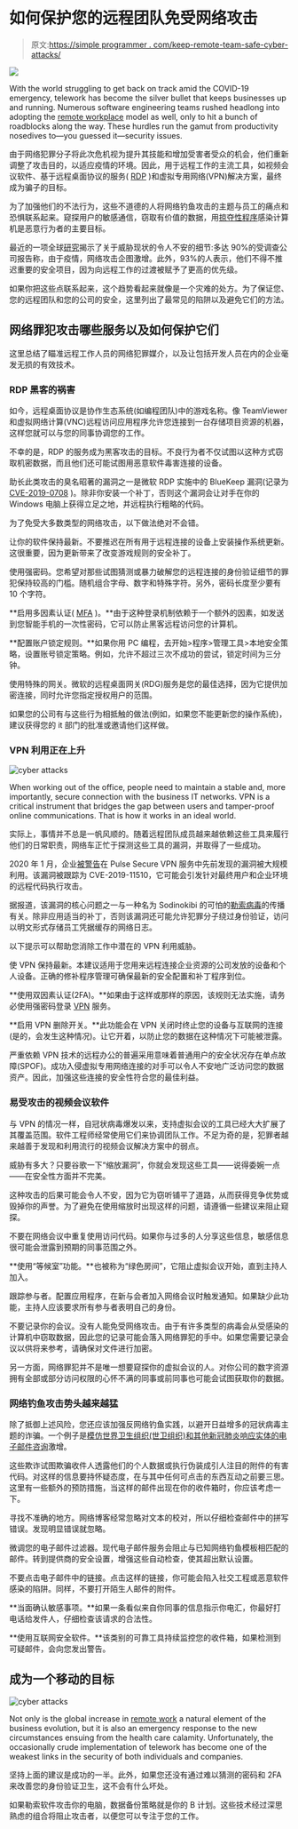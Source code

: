 # 如何保护您的远程团队免受网络攻击

> 原文:[https://simple programmer . com/keep-remote-team-safe-cyber-attacks/](https://simpleprogrammer.com/keep-remote-team-safe-cyber-attacks/)

![](img/a4f3f970c88edd889bffed708d34f069.png)

With the world struggling to get back on track amid the COVID-19 emergency, telework has become the silver bullet that keeps businesses up and running. Numerous software engineering teams rushed headlong into adopting the [remote workplace](https://simpleprogrammer.com/remote-first-guide/) model as well, only to hit a bunch of roadblocks along the way. These hurdles run the gamut from productivity nosedives to—you guessed it—security issues.

由于网络犯罪分子将此次危机视为提升其技能和增加受害者受众的机会，他们重新调整了攻击目的，以适应疫情的环境。因此，用于远程工作的主流工具，如视频会议软件、基于远程桌面协议的服务( [RDP](https://www.amazon.com/RDPwned-Securing-Microsoft-Desktop-Services/dp/B086FZVY17) )和虚拟专用网络(VPN)解决方案，最终成为骗子的目标。

为了加强他们的不法行为，这些不道德的人将网络钓鱼攻击的主题与员工的痛点和恐惧联系起来。窥探用户的敏感通信，窃取有价值的数据，用[掠夺性程序](https://macsecurity.net/view/289-search-marquis-com)感染计算机是恶意行为者的主要目标。

最近的一项全球[研究](https://www.businesswire.com/news/home/20200729005208/en/Tanium-Report-Reveals-90-Percent-of-Organizations-Experienced-an-Increase-in-Cyberattacks-due-to-COVID-19)揭示了关于威胁现状的令人不安的细节:多达 90%的受调查公司报告称，由于疫情，网络攻击企图激增。此外，93%的人表示，他们不得不推迟重要的安全项目，因为向远程工作的过渡被赋予了更高的优先级。

如果你把这些点联系起来，这个趋势看起来就像是一个灾难的处方。为了保证您、您的远程团队和您的公司的安全，这里列出了最常见的陷阱以及避免它们的方法。

## 网络罪犯攻击哪些服务以及如何保护它们

这里总结了瞄准远程工作人员的网络犯罪媒介，以及让包括开发人员在内的企业毫发无损的有效技术。

### RDP 黑客的祸害

如今，远程桌面协议是协作生态系统(如编程团队)中的游戏名称。像 TeamViewer 和虚拟网络计算(VNC)远程访问应用程序允许您连接到一台存储项目资源的机器，这样您就可以与您的同事协调您的工作。

不幸的是，RDP 的服务成为黑客攻击的目标。不良行为者不仅试图以这种方式窃取机密数据，而且他们还可能试图用恶意软件毒害连接的设备。

助长此类攻击的臭名昭著的漏洞之一是微软 RDP 实施中的 BlueKeep 漏洞(记录为 [CVE-2019-0708](https://cve.mitre.org/cgi-bin/cvename.cgi?name=CVE-2019-0708) )。除非你安装一个补丁，否则这个漏洞会让对手在你的 Windows 电脑上获得立足之地，并远程执行粗略的代码。

为了免受大多数类型的网络攻击，以下做法绝对不会错。

让你的软件保持最新。不要推迟在所有用于远程连接的设备上安装操作系统更新。这很重要，因为更新带来了改变游戏规则的安全补丁。

使用强密码。您希望对那些试图猜测或暴力破解您的远程连接的身份验证细节的罪犯保持较高的门槛。随机组合字母、数字和特殊字符。另外，密码长度至少要有 10 个字符。

**启用多因素认证( [MFA](https://www.amazon.com/dp/B08512BNFF/makithecompsi-20) )。**由于这种登录机制依赖于一个额外的因素，如发送到您智能手机的一次性密码，它可以防止黑客远程访问您的计算机。

**配置账户锁定规则。**如果你用 PC 编程，去开始>程序>管理工具>本地安全策略，设置账号锁定策略。例如，允许不超过三次不成功的尝试，锁定时间为三分钟。

使用特殊的网关。微软的远程桌面网关(RDG)服务是您的最佳选择，因为它提供加密连接，同时允许您指定授权用户的范围。

如果您的公司有与这些行为相抵触的做法(例如，如果您不能更新您的操作系统)，建议获得您的 it 部门的批准或邀请他们这样做。

### VPN 利用正在上升

![cyber attacks](img/a68d9ae2879f4318e788bccc14d4b7ed.png)

When working out of the office, people need to maintain a stable and, more importantly, secure connection with the business IT networks. VPN is a critical instrument that bridges the gap between users and tamper-proof online communications. That is how it works in an ideal world.

实际上，事情并不总是一帆风顺的。随着远程团队成员越来越依赖这些工具来履行他们的日常职责，网络车正忙于探测这些工具的漏洞，并取得了一些成功。

2020 年 1 月，企业[被警告](https://us-cert.cisa.gov/ncas/alerts/aa20-010a)在 Pulse Secure VPN 服务中先前发现的漏洞被大规模利用。该漏洞被跟踪为 CVE-2019-11510，它可能会引发针对最终用户和企业环境的远程代码执行攻击。

据报道，该漏洞的核心问题之一与一种名为 Sodinokibi 的可怕的[勒索病毒](https://hacked.com/linux-ransomware-notorious-cases-and-ways-to-protect/)的传播有关。除非应用适当的补丁，否则该漏洞还可能允许犯罪分子绕过身份验证，访问以明文形式存储员工凭据缓存的网络日志。

以下提示可以帮助您消除工作中潜在的 VPN 利用威胁。

使 VPN 保持最新。本建议适用于您用来远程连接企业资源的公司发放的设备和个人设备。正确的修补程序管理可确保最新的安全配置和补丁程序到位。

**使用双因素认证(2FA)。**如果由于这样或那样的原因，该规则无法实施，请务必使用强密码登录 [VPN](https://simpleprogrammer.com/ugly-facts-about-vpns/) 服务。

**启用 VPN 删除开关。**此功能会在 VPN 关闭时终止您的设备与互联网的连接(是的，会发生这种情况)。让它开着，以防止您的数据在这种情况下可能被泄露。

严重依赖 VPN 技术的远程办公的普遍采用意味着普通用户的安全状况存在单点故障(SPOF)。成功入侵虚拟专用网络连接的对手可以令人不安地广泛访问您的数据资产。因此，加强这些连接的安全性符合您的最佳利益。

### 易受攻击的视频会议软件

与 VPN 的情况一样，自冠状病毒爆发以来，支持虚拟会议的工具已经大大扩展了其覆盖范围。软件工程师经常使用它们来协调团队工作。不足为奇的是，犯罪者越来越善于发现和利用流行的视频会议解决方案中的弱点。

威胁有多大？只要谷歌一下“缩放漏洞”，你就会发现这些工具——说得委婉一点——在安全性方面并不完美。

这种攻击的后果可能会令人不安，因为它为窃听铺平了道路，从而获得竞争优势或毁掉你的声誉。为了避免在使用缩放时出现这样的问题，请遵循一些建议来阻止窥探。

不要在网络会议中重复使用访问代码。如果你与过多的人分享这些信息，敏感信息很可能会泄露到预期的同事范围之外。

**使用“等候室”功能。**也被称为“绿色房间”，它阻止虚拟会议开始，直到主持人加入。

跟踪参与者。配置应用程序，在新与会者加入网络会议时触发通知。如果缺少此功能，主持人应该要求所有参与者表明自己的身份。

不要记录你的会议。没有人能免受网络攻击。由于有许多类型的病毒会从受感染的计算机中窃取数据，因此您的记录可能会落入网络罪犯的手中。如果您需要记录会议以供将来参考，请确保对文件进行加密。

另一方面，网络罪犯并不是唯一想要窥探你的虚拟会议的人。对你公司的数字资源拥有全部或部分访问权限的心怀不满的同事或前同事也可能会试图获取你的数据。

### 网络钓鱼攻击势头越来越猛

除了抵御上述风险，您还应该加强反网络钓鱼实践，以避开日益增多的冠状病毒主题的诈骗。一个例子是[模仿世界卫生组织(世卫组织)和其他新冠肺炎响应实体的电子邮件咨询](https://nakedsecurity.sophos.com/2020/02/05/coronavirus-safety-measures-email-is-a-phishing-scam/)激增。

这些欺诈试图欺骗收件人透露他们的个人数据或执行伪装成引人注目的附件的有害代码。对这样的信息要持怀疑态度，在与其中任何可点击的东西互动之前要三思。这里有一些额外的预防措施，当这样的邮件出现在你的收件箱时，你应该考虑一下。

寻找不准确的地方。网络博客经常忽略对文本的校对，所以仔细检查邮件中的拼写错误。发现明显错误就忽略。

微调您的电子邮件过滤器。现代电子邮件服务会阻止与已知网络钓鱼模板相匹配的邮件。转到提供商的安全设置，增强这些自动检查，使其超出默认设置。

不要点击电子邮件中的链接。点击这样的链接，你可能会陷入社交工程或恶意软件感染的陷阱。同样，不要打开陌生人邮件的附件。

**当面确认敏感事项。**如果一条看似来自你同事的信息指示你电汇，你最好打电话给发件人，仔细检查该请求的合法性。

**使用互联网安全软件。**该类别的可靠工具持续监控您的收件箱，如果检测到可疑邮件，会向您发出警告。

## 成为一个移动的目标

![cyber attacks](img/49128289d3aafe5137a576eb5dc29053.png)

Not only is the global increase in [remote work](https://simpleprogrammer.com/effective-remote-work/) a natural element of the business evolution, but it is also an emergency response to the new circumstances ensuing from the health care calamity. Unfortunately, the occasionally crude implementation of telework has become one of the weakest links in the security of both individuals and companies.

坚持上面的建议是成功的一半。此外，如果您还没有通过难以猜测的密码和 2FA 来改善您的身份验证卫生，这不会有什么坏处。

如果勒索软件攻击你的电脑，数据备份策略就是你的 B 计划。这些技术经过深思熟虑的组合将阻止攻击者，以便您可以专注于您的工作。
